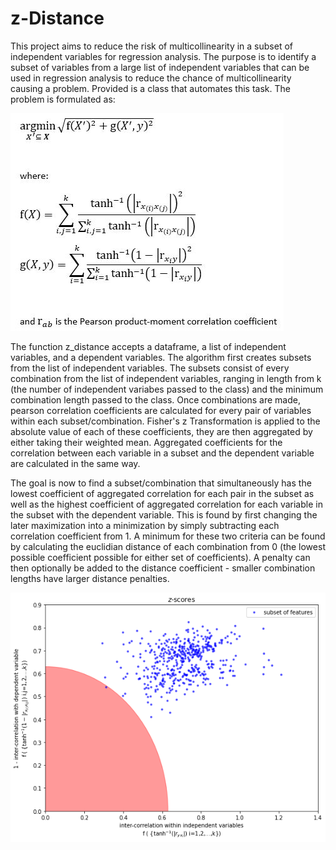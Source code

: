 # z-Distance
This project aims to reduce the risk of multicollinearity in a subset of independent variables for regression analysis. The purpose is to identify a subset of variables from a large list of independent variables that can be used in regression analysis to reduce the chance of multicollinearity causing a problem. Provided is a class that automates this task. The problem is formulated as:

![formal](assets/formal.JPG)

The function z_distance accepts a dataframe, a list of independent variables, and a dependent variables. The algorithm first creates subsets from the list of independent variables. The subsets consist of every combination from the list of independent variables, ranging in length from k (the number of independent variabes passed to the class) and the minimum combination length passed to the class. Once combinations are made, pearson correlation coefficients are calculated for every pair of variables within each subset/combination. Fisher's z Transformation is applied to the absolute value of each of these coefficients, they are then aggregated by either taking their weighted mean. Aggregated coefficients for the correlation between each variable in a subset and the dependent variable are calculated in the same way. 

The goal is now to find a subset/combination that simultaneously has the lowest coefficient of aggregated correlation for each pair in the subset as well as the highest coefficient of aggregated correlation for each variable in the subset with the dependent variable. This is found by first changing the later maximization into a minimization by simply subtracting each correlation coefficient from 1. A minimum for these two criteria can be found by calculating the euclidian distance of each combination from 0 (the lowest possible coefficient possible for either set of coefficients). A penalty can then optionally be added to the distance coefficient - smaller combination lengths have larger distance penalties.

![vis](assets/vis.png)

